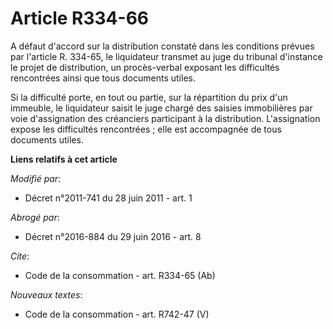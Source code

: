 # Article R334-66

A défaut d'accord sur la distribution constaté dans les conditions prévues par l'article R. 334-65, le liquidateur transmet
au juge du tribunal d'instance le projet de distribution, un procès-verbal exposant les difficultés rencontrées ainsi que
tous documents utiles. 

Si la difficulté porte, en tout ou partie, sur la répartition du prix d'un immeuble, le liquidateur saisit le juge chargé des
saisies immobilières par voie d'assignation des créanciers participant à la distribution. L'assignation expose les
difficultés rencontrées ; elle est accompagnée de tous documents utiles.

**Liens relatifs à cet article**

_Modifié par_:

  - Décret n°2011-741 du 28 juin 2011 - art. 1

_Abrogé par_:

  - Décret n°2016-884 du 29 juin 2016 - art. 8

_Cite_:

  - Code de la consommation - art. R334-65 (Ab)

_Nouveaux textes_:

  - Code de la consommation - art. R742-47 (V)
